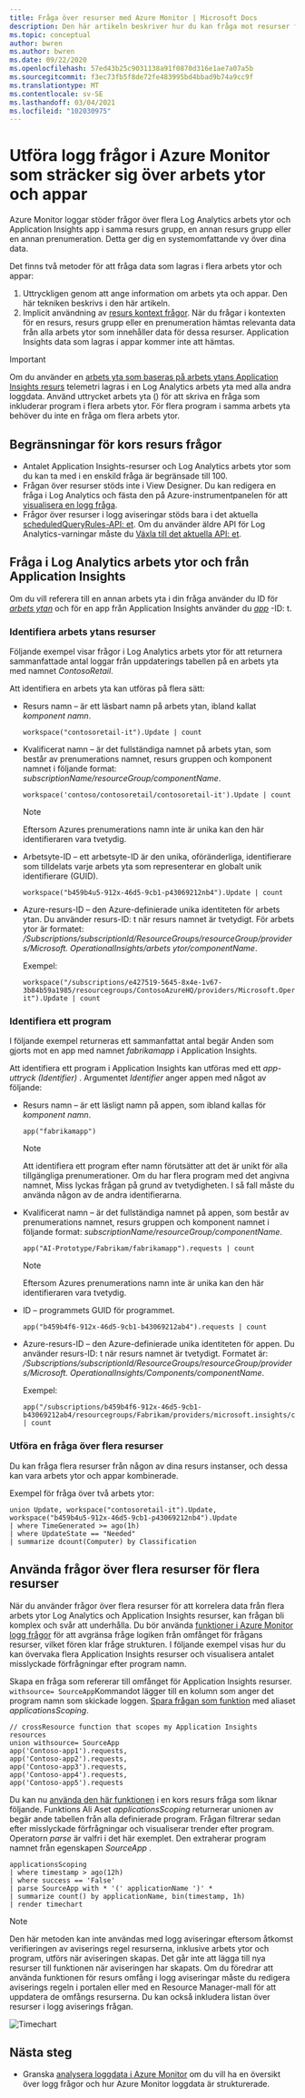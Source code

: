 ```yaml
---
title: Fråga över resurser med Azure Monitor | Microsoft Docs
description: Den här artikeln beskriver hur du kan fråga mot resurser från flera arbets ytor och App Insights-appen i din prenumeration.
ms.topic: conceptual
author: bwren
ms.author: bwren
ms.date: 09/22/2020
ms.openlocfilehash: 57ed43b25c9031138a91f0870d316e1ae7a07a5b
ms.sourcegitcommit: f3ec73fb5f8de72fe483995bd4bbad9b74a9cc9f
ms.translationtype: MT
ms.contentlocale: sv-SE
ms.lasthandoff: 03/04/2021
ms.locfileid: "102030975"
---
```

# <a name="perform-log-query-in-azure-monitor-that-span-across-workspaces-and-apps"></a>Utföra logg frågor i Azure Monitor som sträcker sig över arbets ytor och appar

Azure Monitor loggar stöder frågor över flera Log Analytics arbets ytor och Application Insights app i samma resurs grupp, en annan resurs grupp eller en annan prenumeration. Detta ger dig en systemomfattande vy över dina data.

Det finns två metoder för att fråga data som lagras i flera arbets ytor och appar:
1. Uttryckligen genom att ange information om arbets yta och appar. Den här tekniken beskrivs i den här artikeln.
2. Implicit användning av [resurs kontext frågor](./design-logs-deployment.md#access-mode). När du frågar i kontexten för en resurs, resurs grupp eller en prenumeration hämtas relevanta data från alla arbets ytor som innehåller data för dessa resurser. Application Insights data som lagras i appar kommer inte att hämtas.

> [!IMPORTANT]
> Om du använder en [arbets yta som baseras på arbets ytans Application Insights resurs](../app/create-workspace-resource.md) telemetri lagras i en Log Analytics arbets yta med alla andra loggdata. Använd uttrycket arbets yta () för att skriva en fråga som inkluderar program i flera arbets ytor. För flera program i samma arbets yta behöver du inte en fråga om flera arbets ytor.


## <a name="cross-resource-query-limits"></a>Begränsningar för kors resurs frågor 

* Antalet Application Insights-resurser och Log Analytics arbets ytor som du kan ta med i en enskild fråga är begränsade till 100.
* Frågan över resurser stöds inte i View Designer. Du kan redigera en fråga i Log Analytics och fästa den på Azure-instrumentpanelen för att [visualisera en logg fråga](../visualize/tutorial-logs-dashboards.md). 
* Frågor över resurser i logg aviseringar stöds bara i det aktuella [scheduledQueryRules-API: et](/rest/api/monitor/scheduledqueryrules). Om du använder äldre API för Log Analytics-varningar måste du [Växla till det aktuella API: et](../alerts/alerts-log-api-switch.md).


## <a name="querying-across-log-analytics-workspaces-and-from-application-insights"></a>Fråga i Log Analytics arbets ytor och från Application Insights
Om du vill referera till en annan arbets yta i din fråga använder du ID för [*arbets ytan*](../logs/workspace-expression.md) och för en app från Application Insights använder du [*app*](./app-expression.md) -ID: t.  

### <a name="identifying-workspace-resources"></a>Identifiera arbets ytans resurser
Följande exempel visar frågor i Log Analytics arbets ytor för att returnera sammanfattade antal loggar från uppdaterings tabellen på en arbets yta med namnet *ContosoRetail*. 

Att identifiera en arbets yta kan utföras på flera sätt:

* Resurs namn – är ett läsbart namn på arbets ytan, ibland kallat *komponent namn*. 

    `workspace("contosoretail-it").Update | count`

* Kvalificerat namn – är det fullständiga namnet på arbets ytan, som består av prenumerations namnet, resurs gruppen och komponent namnet i följande format: *subscriptionName/resourceGroup/componentName*. 

    `workspace('contoso/contosoretail/contosoretail-it').Update | count`

    >[!NOTE]
    >Eftersom Azures prenumerations namn inte är unika kan den här identifieraren vara tvetydig. 
    >

* Arbetsyte-ID – ett arbetsyte-ID är den unika, oföränderliga, identifierare som tilldelats varje arbets yta som representerar en globalt unik identifierare (GUID).

    `workspace("b459b4u5-912x-46d5-9cb1-p43069212nb4").Update | count`

* Azure-resurs-ID – den Azure-definierade unika identiteten för arbets ytan. Du använder resurs-ID: t när resurs namnet är tvetydigt.  För arbets ytor är formatet: */Subscriptions/subscriptionId/ResourceGroups/resourceGroup/providers/Microsoft. OperationalInsights/arbets ytor/componentName*.  

    Exempel:
    ``` 
    workspace("/subscriptions/e427519-5645-8x4e-1v67-3b84b59a1985/resourcegroups/ContosoAzureHQ/providers/Microsoft.OperationalInsights/workspaces/contosoretail-it").Update | count
    ```

### <a name="identifying-an-application"></a>Identifiera ett program
I följande exempel returneras ett sammanfattat antal begär Anden som gjorts mot en app med namnet *fabrikamapp* i Application Insights. 

Att identifiera ett program i Application Insights kan utföras med ett *app-uttryck (Identifier)* .  Argumentet *Identifier* anger appen med något av följande:

* Resurs namn – är ett läsligt namn på appen, som ibland kallas för *komponent namn*.  

    `app("fabrikamapp")`

    >[!NOTE]
    >Att identifiera ett program efter namn förutsätter att det är unikt för alla tillgängliga prenumerationer. Om du har flera program med det angivna namnet, Miss lyckas frågan på grund av tvetydigheten. I så fall måste du använda någon av de andra identifierarna.

* Kvalificerat namn – är det fullständiga namnet på appen, som består av prenumerations namnet, resurs gruppen och komponent namnet i följande format: *subscriptionName/resourceGroup/componentName*. 

    `app("AI-Prototype/Fabrikam/fabrikamapp").requests | count`

     >[!NOTE]
    >Eftersom Azures prenumerations namn inte är unika kan den här identifieraren vara tvetydig. 
    >

* ID – programmets GUID för programmet.

    `app("b459b4f6-912x-46d5-9cb1-b43069212ab4").requests | count`

* Azure-resurs-ID – den Azure-definierade unika identiteten för appen. Du använder resurs-ID: t när resurs namnet är tvetydigt. Formatet är: */Subscriptions/subscriptionId/ResourceGroups/resourceGroup/providers/Microsoft. OperationalInsights/Components/componentName*.  

    Exempel:
    ```
    app("/subscriptions/b459b4f6-912x-46d5-9cb1-b43069212ab4/resourcegroups/Fabrikam/providers/microsoft.insights/components/fabrikamapp").requests | count
    ```

### <a name="performing-a-query-across-multiple-resources"></a>Utföra en fråga över flera resurser
Du kan fråga flera resurser från någon av dina resurs instanser, och dessa kan vara arbets ytor och appar kombinerade.
    
Exempel för fråga över två arbets ytor:    

```
union Update, workspace("contosoretail-it").Update, workspace("b459b4u5-912x-46d5-9cb1-p43069212nb4").Update
| where TimeGenerated >= ago(1h)
| where UpdateState == "Needed"
| summarize dcount(Computer) by Classification
```

## <a name="using-cross-resource-query-for-multiple-resources"></a>Använda frågor över flera resurser för flera resurser
När du använder frågor över flera resurser för att korrelera data från flera arbets ytor Log Analytics och Application Insights resurser, kan frågan bli komplex och svår att underhålla. Du bör använda [funktioner i Azure Monitor logg frågor](./functions.md) för att avgränsa fråge logiken från omfånget för frågans resurser, vilket fören klar fråge strukturen. I följande exempel visas hur du kan övervaka flera Application Insights resurser och visualisera antalet misslyckade förfrågningar efter program namn. 

Skapa en fråga som refererar till omfånget för Application Insights resurser. `withsource= SourceApp`Kommandot lägger till en kolumn som anger det program namn som skickade loggen. [Spara frågan som funktion](./functions.md#create-a-function) med aliaset _applicationsScoping_.

```Kusto
// crossResource function that scopes my Application Insights resources
union withsource= SourceApp
app('Contoso-app1').requests, 
app('Contoso-app2').requests,
app('Contoso-app3').requests,
app('Contoso-app4').requests,
app('Contoso-app5').requests
```



Du kan nu [använda den här funktionen](./functions.md#use-a-function) i en kors resurs fråga som liknar följande. Funktions Ali Aset _applicationsScoping_ returnerar unionen av begär ande tabellen från alla definierade program. Frågan filtrerar sedan efter misslyckade förfrågningar och visualiserar trender efter program. Operatorn _parse_ är valfri i det här exemplet. Den extraherar program namnet från egenskapen _SourceApp_ .

```Kusto
applicationsScoping 
| where timestamp > ago(12h)
| where success == 'False'
| parse SourceApp with * '(' applicationName ')' * 
| summarize count() by applicationName, bin(timestamp, 1h) 
| render timechart
```

>[!NOTE]
> Den här metoden kan inte användas med logg aviseringar eftersom åtkomst verifieringen av aviserings regel resurserna, inklusive arbets ytor och program, utförs när aviseringen skapas. Det går inte att lägga till nya resurser till funktionen när aviseringen har skapats. Om du föredrar att använda funktionen för resurs omfång i logg aviseringar måste du redigera aviserings regeln i portalen eller med en Resource Manager-mall för att uppdatera de omfångs resurserna. Du kan också inkludera listan över resurser i logg aviserings frågan.


![Timechart](media/cross-workspace-query/chart.png)

## <a name="next-steps"></a>Nästa steg

- Granska [analysera loggdata i Azure Monitor](./log-query-overview.md) om du vill ha en översikt över logg frågor och hur Azure Monitor loggdata är strukturerade.
